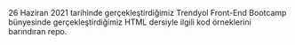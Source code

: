 26 Haziran 2021 tarihinde gerçekleştirdiğimiz Trendyol Front-End Bootcamp bünyesinde gerçekleştirdiğimiz HTML dersiyle ilgili kod örneklerini barındıran repo. 